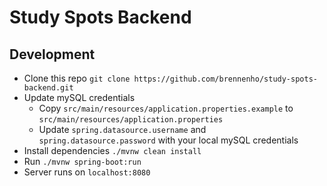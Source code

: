 # Study Spots Backend

## Development

- Clone this repo `git clone https://github.com/brennenho/study-spots-backend.git`
- Update mySQL credentials
  - Copy `src/main/resources/application.properties.example` to `src/main/resources/application.properties`
  - Update `spring.datasource.username` and `spring.datasource.password` with your local mySQL credentials
- Install dependencies `./mvnw clean install`
- Run `./mvnw spring-boot:run`
- Server runs on `localhost:8080`

